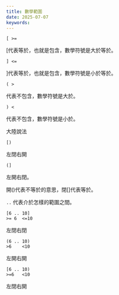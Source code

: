 ```yaml
---
title: 數學範圍
date: 2025-07-07
keywords: 
---
```


```
[ >=
```
\[代表等於，也就是包含，數學符號是大於等於。

```
] <=
```
\]代表等於，也就是包含，數學符號是小於等於。

```
( >
```
代表不包含，數學符號是大於。

```
) <
```
代表不包含，數學符號是小於。

大陸說法
```
[)
```
左閉右開

```
(]
```
左開右閉。

開\(\)代表不等於的意思，閉\[\]代表等於。

`..` 代表介於怎樣的範圍之間。

```
[6 .. 10]
>= 6  <=10
```
左閉右閉

```
(6 .. 10)
>6    <10
```
左開右開

```
[6 .. 10)
>=6   <10
```
左閉右開
